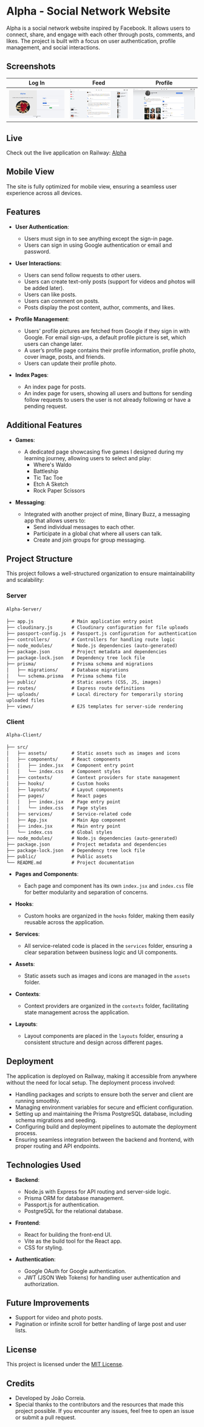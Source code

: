 # Alpha - Social Network Website

Alpha is a social network website inspired by Facebook. It allows users to connect, share, and engage with each other through posts, comments, and likes. The project is built with a focus on user authentication, profile management, and social interactions.

## Screenshots

| Log In                                          | Feed                                         | Profile                                                         |
| ----------------------------------------------- | -------------------------------------------- | --------------------------------------------------------------- |
| ![Log In Screenshot](./client/public/login.jpg) | ![Feed Screenshot](./client/public/feed.png) | ![Profile Screenshot](./client/public/logedUserProfilePage.png) |

## Live

Check out the live application on Railway: [Alpha](https://alpha-production-e8ae.up.railway.app/)

## Mobile View

The site is fully optimized for mobile view, ensuring a seamless user experience across all devices.

## Features

- **User Authentication**:

  - Users must sign in to see anything except the sign-in page.
  - Users can sign in using Google authentication or email and password.

- **User Interactions**:

  - Users can send follow requests to other users.
  - Users can create text-only posts (support for videos and photos will be added later).
  - Users can like posts.
  - Users can comment on posts.
  - Posts display the post content, author, comments, and likes.

- **Profile Management**:

  - Users' profile pictures are fetched from Google if they sign in with Google. For email sign-ups, a default profile picture is set, which users can change later.
  - A user’s profile page contains their profile information, profile photo, cover image, posts, and friends.
  - Users can update their profile photo.

- **Index Pages**:
  - An index page for posts.
  - An index page for users, showing all users and buttons for sending follow requests to users the user is not already following or have a pending request.

## Additional Features

- **Games**:

  - A dedicated page showcasing five games I designed during my learning journey, allowing users to select and play:
    - Where's Waldo
    - Battleship
    - Tic Tac Toe
    - Etch A Sketch
    - Rock Paper Scissors

- **Messaging**:
  - Integrated with another project of mine, Binary Buzz, a messaging app that allows users to:
    - Send individual messages to each other.
    - Participate in a global chat where all users can talk.
    - Create and join groups for group messaging.

## Project Structure

This project follows a well-structured organization to ensure maintainability and scalability:

### Server

```plaintext
Alpha-Server/

├── app.js              # Main application entry point
├── cloudinary.js       # Cloudinary configuration for file uploads
├── passport-config.js  # Passport.js configuration for authentication
├── controllers/        # Controllers for handling route logic
├── node_modules/       # Node.js dependencies (auto-generated)
├── package.json        # Project metadata and dependencies
├── package-lock.json   # Dependency tree lock file
├── prisma/             # Prisma schema and migrations
│   ├── migrations/     # Database migrations
│   └── schema.prisma   # Prisma schema file
├── public/             # Static assets (CSS, JS, images)
├── routes/             # Express route definitions
├── uploads/            # Local directory for temporarily storing uploaded files
├── views/              # EJS templates for server-side rendering

```

### Client

```plaintext
Alpha-Client/

├── src/
│   ├── assets/         # Static assets such as images and icons
│   ├── components/     # React components
│   │   ├── index.jsx   # Component entry point
│   │   └── index.css   # Component styles
│   ├── contexts/       # Context providers for state management
│   ├── hooks/          # Custom hooks
│   ├── layouts/        # Layout components
│   ├── pages/          # React pages
│   │   ├── index.jsx   # Page entry point
│   │   └── index.css   # Page styles
│   ├── services/       # Service-related code
│   ├── App.jsx         # Main App component
│   ├── index.jsx       # Main entry point
│   └── index.css       # Global styles
├── node_modules/       # Node.js dependencies (auto-generated)
├── package.json        # Project metadata and dependencies
├── package-lock.json   # Dependency tree lock file
├── public/             # Public assets
└── README.md           # Project documentation

```

- **Pages and Components**:

  - Each page and component has its own `index.jsx` and `index.css` file for better modularity and separation of concerns.

- **Hooks**:

  - Custom hooks are organized in the `hooks` folder, making them easily reusable across the application.

- **Services**:

  - All service-related code is placed in the `services` folder, ensuring a clear separation between business logic and UI components.

- **Assets**:

  - Static assets such as images and icons are managed in the `assets` folder.

- **Contexts**:

  - Context providers are organized in the `contexts` folder, facilitating state management across the application.

- **Layouts**:
  - Layout components are placed in the `layouts` folder, ensuring a consistent structure and design across different pages.

## Deployment

The application is deployed on Railway, making it accessible from anywhere without the need for local setup. The deployment process involved:

- Handling packages and scripts to ensure both the server and client are running smoothly.
- Managing environment variables for secure and efficient configuration.
- Setting up and maintaining the Prisma PostgreSQL database, including schema migrations and seeding.
- Configuring build and deployment pipelines to automate the deployment process.
- Ensuring seamless integration between the backend and frontend, with proper routing and API endpoints.

## Technologies Used

- **Backend**:

  - Node.js with Express for API routing and server-side logic.
  - Prisma ORM for database management.
  - Passport.js for authentication.
  - PostgreSQL for the relational database.

- **Frontend**:

  - React for building the front-end UI.
  - Vite as the build tool for the React app.
  - CSS for styling.

- **Authentication**:
  - Google OAuth for Google authentication.
  - JWT (JSON Web Tokens) for handling user authentication and authorization.

## Future Improvements

- Support for video and photo posts.
- Pagination or infinite scroll for better handling of large post and user lists.

## License

This project is licensed under the [MIT License](https://opensource.org/license/mit).

## Credits

- Developed by João Correia.
- Special thanks to the contributors and the resources that made this project possible. If you encounter any issues, feel free to open an issue or submit a pull request.
